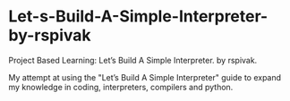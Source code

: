 # Let-s-Build-A-Simple-Interpreter-by-rspivak
Project Based Learning: Let’s Build A Simple Interpreter. by rspivak.

My attempt at using the "Let’s Build A Simple Interpreter" guide to expand my knowledge in coding, interpreters, compilers and python.
